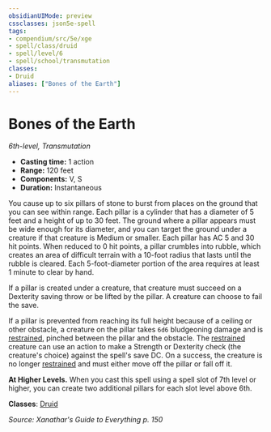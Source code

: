 ```yaml
---
obsidianUIMode: preview
cssclasses: json5e-spell
tags:
- compendium/src/5e/xge
- spell/class/druid
- spell/level/6
- spell/school/transmutation
classes:
- Druid
aliases: ["Bones of the Earth"]
---
```

# Bones of the Earth
*6th-level, Transmutation*  

- **Casting time:** 1 action
- **Range:** 120 feet
- **Components:** V, S
- **Duration:** Instantaneous

You cause up to six pillars of stone to burst from places on the ground that you can see within range. Each pillar is a cylinder that has a diameter of 5 feet and a height of up to 30 feet. The ground where a pillar appears must be wide enough for its diameter, and you can target the ground under a creature if that creature is Medium or smaller. Each pillar has AC 5 and 30 hit points. When reduced to 0 hit points, a pillar crumbles into rubble, which creates an area of difficult terrain with a 10-foot radius that lasts until the rubble is cleared. Each 5-foot-diameter portion of the area requires at least 1 minute to clear by hand.

If a pillar is created under a creature, that creature must succeed on a Dexterity saving throw or be lifted by the pillar. A creature can choose to fail the save.

If a pillar is prevented from reaching its full height because of a ceiling or other obstacle, a creature on the pillar takes `6d6` bludgeoning damage and is [restrained](/3-Mechanics/CLI/rules/conditions.md#restrained), pinched between the pillar and the obstacle. The [restrained](/3-Mechanics/CLI/rules/conditions.md#restrained) creature can use an action to make a Strength or Dexterity check (the creature's choice) against the spell's save DC. On a success, the creature is no longer [restrained](/3-Mechanics/CLI/rules/conditions.md#restrained) and must either move off the pillar or fall off it.

**At Higher Levels.** When you cast this spell using a spell slot of 7th level or higher, you can create two additional pillars for each slot level above 6th.

**Classes**: [Druid](/3-Mechanics/CLI/classes/druid.md)

*Source: Xanathar's Guide to Everything p. 150*